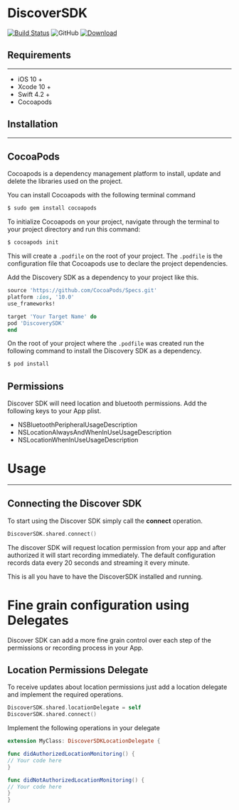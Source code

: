 # DiscoverSDK
[![Build Status](https://travis-ci.com/locally-io/ios-discover-sdk.svg?branch=master)](https://travis-ci.org/locally-io/ios-discover-sdk) ![GitHub](https://img.shields.io/github/license/locally-io/ios-discover-sdk.svg) [ ![Download](https://api.bintray.com/packages/locally/engage/core/images/download.svg?version=1.3.1) ](https://bintray.com/locally/engage/core/1.3.1/link)

## Requirements
---- 
* iOS 10 +
* Xcode 10 +
* Swift 4.2 +
* Cocoapods

## Installation
---- 
## CocoaPods
Cocoapods is a dependency management platform to install, update and delete the libraries used on the project.


You can  install Cocoapods with the following terminal command

```ruby
$ sudo gem install cocoapods
```

To initialize Cocoapods on your project, navigate through the terminal to your project directory and run this command:
```ruby
$ cocoapods init
```

This will create a `.podfile` on the root of your project. The `.podfile` is the configuration file that Cocoapods use to declare the project dependencies. 

Add the Discovery SDK as a dependency to your project like this.

```ruby
source 'https://github.com/CocoaPods/Specs.git'
platform :ios, '10.0'
use_frameworks!

target 'Your Target Name' do
pod 'DiscoverySDK'
end
```

On the root of your project where the `.podfile` was created run the following command to install the Discovery SDK as a dependency.

```ruby
$ pod install
```

##  Permissions

Discover SDK will need location and bluetooth permissions. Add the following keys to  your App plist.

- NSBluetoothPeripheralUsageDescription
- NSLocationAlwaysAndWhenInUseUsageDescription
- NSLocationWhenInUseUsageDescription

# Usage
---- 
## Connecting the Discover SDK  

To start using the Discover SDK simply call the **connect** operation.  

```swift
DiscoverSDK.shared.connect()
```

The discover SDK will request location permission from your app and after authorized  it will start recording immediately. The default configuration records data every 20 seconds and streaming it every minute.

This is all you have to have the DiscoverSDK installed and running.

# Fine grain configuration using Delegates

Discover SDK can add a more fine grain control over each step of the permissions or recording process in your App.

## Location Permissions Delegate

To receive updates about location permissions just add a location delegate and implement the required operations.  

```swift
DiscoverSDK.shared.locationDelegate = self
DiscoverSDK.shared.connect()
```

Implement the following operations in your delegate

```swift
extension MyClass: DiscoverSDKLocationDelegate {

func didAuthorizedLocationMonitoring() {
// Your code here
}

func didNotAuthorizedLocationMonitoring() {
// Your code here
}
}
```
